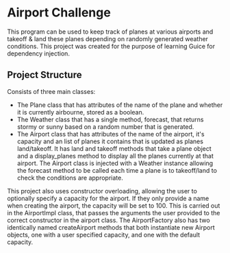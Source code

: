 # Airport Challenge

This program can be used to keep track of planes at various airports and takeoff & land these planes depending on randomly generated weather conditions.
This project was created for the purpose of learning Guice for dependency injection.

## Project Structure

Consists of three main classes:
- The Plane class that has attributes of the name of the plane and whether it is currently airbourne, stored as a boolean.
- The Weather class that has a single method, forecast, that returns stormy or sunny based on a random number that is generated.
- The Airport class that has attributes of the name of the airport, it's capacity and an list of planes it contains that is updated as planes land/takeoff. It has land and 
takeoff methods that take a plane object and a display_planes method to display all the planes currently at that airport. The Airport class is injected with a Weather instance
allowing the forecast method to be called each time a plane is to takeoff/land to check the conditions are appropriate.

This project also uses constructor overloading, allowing the user to optionally specify a capacity for the airport. If they only provide a name when creating the airport, the
capacity will be set to 100. This is carried out in the AirportImpl class, that passes the arguments the user provided to the correct constructor in the airport class. The 
AirportFactory also has two identically named createAirport methods that both instantiate new Airport objects, one with a user specified capacity, and one with the default 
capacity.
